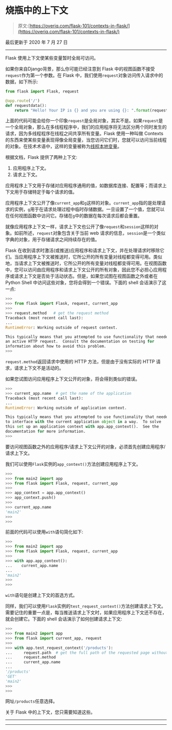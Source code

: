 # 烧瓶中的上下文

> 原文:[https://overiq.com/flask-101/contexts-in-flask/](https://overiq.com/flask-101/contexts-in-flask/)

最后更新于 2020 年 7 月 27 日

* * *

Flask 使用上下文使某些变量暂时全局可访问。

如果你来自Django背景，那么你可能已经注意到 Flask 中的视图函数不接受`request`作为第一个参数。在 Flask 中，我们使用`request`对象访问传入请求中的数据，如下所示:

```py
from flask import Flask, request

@app.route('/')
def requestdata():
    return "Hello! Your IP is {} and you are using {}: ".format(request.remote_addr, request.user_agent)

```

上面的代码可能会给你一个印象`request`是全局对象，其实不是。如果`request`是一个全局对象，那么在多线程程序中，我们的应用程序将无法区分两个同时发生的请求，因为多线程程序在线程之间共享所有变量。Flask 使用一种叫做 Contexts 的东西来使某些变量表现得像全局变量，当您访问它们时，您就可以访问当前线程的对象。在技术术语中，这样的变量被称为[线程本地变量](https://werkzeug.palletsprojects.com/en/master/local/)。

根据文档，Flask 提供了两种上下文:

1.  应用程序上下文。
2.  请求上下文。

应用程序上下文用于存储对应用程序通用的值，如数据库连接、配置等；而请求上下文用于存储特定于每个请求的值。

应用程序上下文公开了像`current_app`和`g`这样的对象。`current_app`指的是处理请求的实例，`g`用于在请求处理过程中临时存储数据。一旦设置了一个值，您就可以在任何视图函数中访问它。存储在`g`中的数据在每次请求后都会重置。

就像应用程序上下文一样，请求上下文也公开了像`request`和`session`这样的对象。如前所述，`request`对象包含关于当前 web 请求的信息，`session`是一个类似字典的对象，用于存储请求之间持续存在的值。

Flask 在收到请求时激活(或推送)应用程序和请求上下文，并在处理请求时移除它们。当应用程序上下文被推送时，它所公开的所有变量对线程都变得可用。类似地，当请求上下文被推送时，它所公开的所有变量对线程都变得可用。在视图函数中，您可以访问由应用程序和请求上下文公开的所有对象，因此您不必担心应用程序或请求上下文是否处于活动状态。但是，如果您试图在视图函数之外或者在 Python Shell 中访问这些对象，您将会得到一个错误。下面的 shell 会话演示了这一点:

```py
>>> 
>>> from flask import Flask, request, current_app
>>> 
>>> request.method   # get the request method 
Traceback (most recent call last):
...
RuntimeError: Working outside of request context.

This typically means that you attempted to use functionality that needed
an active HTTP request.  Consult the documentation on testing for
information about how to avoid this problem.
>>>

```

`request.method`返回请求中使用的 HTTP 方法，但是由于没有实际的 HTTP 请求，请求上下文不是活动的。

如果您试图访问应用程序上下文公开的对象，将会得到类似的错误。

```py
>>> 
>>> current_app.name  # get the name of the application
Traceback (most recent call last):
...
RuntimeError: Working outside of application context.

This typically means that you attempted to use functionality that needed
to interface with the current application object in a way.  To solve
this set up an application context with app.app_context().  See the
documentation for more information.
>>>

```

要访问视图函数之外的应用程序/请求上下文公开的对象，必须首先创建应用程序/请求上下文。

我们可以使用`Flask`实例的`app_context()`方法创建应用程序上下文。

```py
>>>
>>> from main2 import app
>>> from flask import Flask, request, current_app
>>>
>>> app_context = app.app_context()
>>> app_context.push()
>>>
>>> current_app.name
'main2'
>>>
>>>

```

前面的代码可以使用`with`语句简化如下:

```py
>>>
>>> from main2 import app
>>> from flask import Flask, request, current_app
>>>
>>> with app.app_context():
...    current_app.name
...
'main2'
>>>
>>>

```

`with`语句是创建上下文的首选方式。

同样，我们可以使用`Flask`实例的`test_request_context()`方法创建请求上下文。需要记住的重要一点是，每当推送请求上下文时，如果应用程序上下文还不存在，就会创建它。下面的 shell 会话演示了如何创建请求上下文:

```py
>>>
>>> from main2 import app
>>> from flask import current_app, request
>>>
>>> with app.test_request_context('/products'):
...     request.path  # get the full path of the requested page without the domain name.
...     request.method
...     current_app.name
...
'/products'
'GET'
'main2'
>>>
>>>

```

网址`/products`任意选择。

关于 Flask 中的上下文，您只需要知道这些。

* * *

* * *